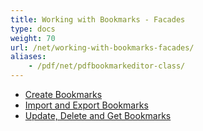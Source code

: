 ```yaml
---
title: Working with Bookmarks - Facades
type: docs
weight: 70
url: /net/working-with-bookmarks-facades/
aliases:
    - /pdf/net/pdfbookmarkeditor-class/
---
```



- [Create Bookmarks](/pdf/net/create-bookmarks/)
- [Import and Export Bookmarks](/pdf/net/import-and-export-bookmarks/)
- [Update, Delete and Get Bookmarks](/pdf/net/update-delete-and-get-bookmarks/)
